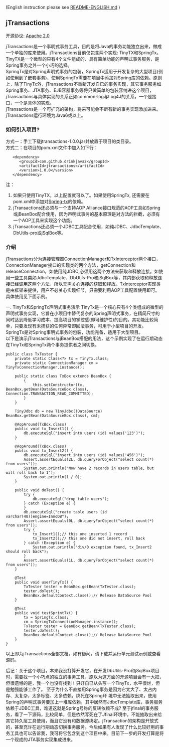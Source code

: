 (English instruction please see [README-ENGLISH.md](README-ENGLISH.md) )  
## jTransactions
开源协议: [Apache 2.0](http://www.apache.org/licenses/LICENSE-2.0) 

jTransactions是一个事明式事务工具，目的是将Java的事务功能独立出来，做成一个单独的库来使用。jTransactions目前仅包含两个实现: TinyTX和SpringTx。  
TinyTX是一个微型的只有4个文件组成的、具有简单功能的声明式事务服务，是Spring事务之外一个小巧的选择。  
SpringTx是对Spring声明式事务的包装，SpringTx适用于开发复杂的大型项目(例如使用到了嵌套事务)，使用SpringTx需要在项目中添加对Spring库的依赖。原则上，除了TinyTx外，jTransactions不重新开发自已的事务实现，其它事务服务如Spring事务、JTA事务、EJB容器事务等将只做简单的包装容纳进这个项目，jTransactions与具体实现的关系正如common-log与Log4J的关系，一个是接口，一个是具体的实现。  
jTransactions是一个可扩充的架构，将来可能会不断有新的事务实现添加进来。jTransactions运行环境为Java6或以上。 

### 如何引入项目?  
方式一：手工下载jtransactions-1.0.0.jar并放置于项目的类目录。  
方式二：在项目的pom.xml文件中加入如下行：
```
   <dependency>  
      <groupId>com.github.drinkjava2</groupId>  
      <artifactId>jtransactions</artifactId>  
      <version>1.0.0</version>  
   </dependency>
``` 
注：  
1. 如果只使用TinyTX，以上配置就可以了。如果使用SpringTx, 还需要在pom.xml中添加对[Spring-tx](https://mvnrepository.com/artifact/org.springframework/spring-tx)的依赖。   
2. jTransactions还必须与一个支持AOP Alliance接口规范的AOP工具如Spring或jBeanBox配合使用，因为声明式事务的基本原理是对方法的拦截，必须有一个AOP工具来实现这个功能。  
3. jTransactions还必须一个JDBC工具配合使用，如纯JDBC、JdbcTemplate、DbUtils-pro或jSqlBox等。  

### 介绍   
jTransactions分为连接管理器ConnectionManager和TxInterceptor两个接口，ConnectionManager接口的实现类的两个方法，getConnection和releaseConnection，如使用纯JDBC,必须用这两个方法来获取和释放连接。如使用一些工具类如JdbcTemplate、DbUtils-Pro和jSqlBox等，其内部获取和释放连接已经调用这两个方法，所以无需关心连接的获取和释放。TxInterceptor实现类是由框架来提供，用户不必关心实现细节，只需要利用AOP工具配置使用即可。具体使用见下面示例。 

一. TinyTx和SpringTx声明式事务演示  TinyTx是一个核心只有4个类组成的微型的声明式事务实现，它旨在小项目中替代复杂的Spring声明式事务，在精简尺寸的同时达到降低学习成本、提高项目的掌控感(即可维护性)的目的。其功能比较简单，只要发现有未捕获的任何异常即回滚事务，可用于小型项目的开发。SpringTx是对Spring事明式事务的包装，功能完备，适用于大型项目。  
以下是演示jTransactions与jBeanBox搭配的用法，这个示例实现了在运行期动态在TinyTx和SpringTx两个事务提供者之间切换。  
```
public class TxTester {
	private static Class<?> tx = TinyTx.class;
	private static ConnectionManager cm = TinyTxConnectionManager.instance();

	public static class TxBox extends BeanBox {
		{
			this.setConstructor(tx, BeanBox.getBean(DataSourceBox.class), Connection.TRANSACTION_READ_COMMITTED);
		}
	}

	TinyJdbc db = new TinyJdbc((DataSource) BeanBox.getBean(DataSourceBox.class), cm);

	@AopAround(TxBox.class)
	public void tx_Insert1() {
		db.executeSql("insert into users (id) values('123')");
	}

	@AopAround(TxBox.class)
	public void tx_Insert2() {
		db.executeSql("insert into users (id) values('456')");
		Assert.assertEquals(2L, db.queryForObject("select count(*) from users"));
		System.out.println("Now have 2 records in users table, but will roll back to 1");
		System.out.println(1 / 0);
	}

	public void doTest() {
		try {
			db.executeSql("drop table users");
		} catch (Exception e) {
		}
		db.executeSql("create table users (id varchar(40))engine=InnoDB");
		Assert.assertEquals(0L, db.queryForObject("select count(*) from users"));
		try {
			tx_Insert1();// this one inserted 1 record
			tx_Insert2();// this one did not insert, roll back
		} catch (Exception e) {
			System.out.println("div/0 exception found, tx_Insert2 should roll back");
		}
		Assert.assertEquals(1L, db.queryForObject("select count(*) from users"));
	}

	@Test
	public void userTinyTx() {
		TxTester tester = BeanBox.getBean(TxTester.class);
		tester.doTest();
		BeanBox.defaultContext.close();// Release DataSource Pool
	}

	@Test
	public void testSprintTx() {
		tx = SpringTx.class;
		cm = SpringTxConnectionManager.instance();
		TxTester tester = BeanBox.getBean(TxTester.class);
		tester.doTest();
		BeanBox.defaultContext.close();// Release DataSource Pool
	}
}
```

以上即为jTransactions全部文档，如有疑问，请下载并运行单元测试示例或查看源码。

后记：关于这个项目，本来我没打算开发它，在开发DbUtils-Pro和jSqlBox项目时，需要找一个小巧点的独立的事务工具，原以为这方面的开源项目会有一大把，但很遗憾的是，我一个也没有找到！只好自已从头写一个TinyTx，水平很烂，但是勉强能够工作了。 至于为什么不直接用Spring事务是因为它太大了、太占内存、太复杂，太多标签、太多依赖，绑死在Spring环 境中无法抽取出来，使用Spring的声明式事务要加上一堆库依赖，其中居然有JdbcTemplate库，事务服务依赖于JDBC工具，难道这就是Spring号称的反转依赖不成? 至于jfinal的事务服务，看了一下源码，比较简单，但是依然写死在了Jfinal环境中，不能抽取出来给其它持久层工具使用，而且它没有和数据源绑定。jTransaction的架构是开放式的，甚至充许在运行期动态切换事务服务。今后如果有人发现了什么比较好用的事务工具也可以告诉我，我可将它包含到这个项目中来。目前下一步的开发打算是将一个现成的JTA事务实现集成进来。